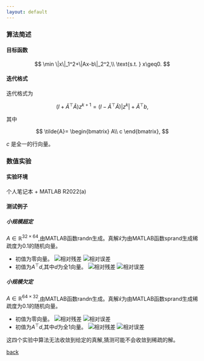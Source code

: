 ```yaml
---
layout: default
---
```

### 算法简述
#### 目标函数
$$
\min \|x\|_1^2+\|Ax-b\|_2^2,\\
\text{s.t. } x\geq0.
$$
#### 迭代格式
迭代格式为

```math
(I + \tilde{A}^{\top}\tilde{A})z^{k+1}=(I - \tilde{A}^{\top}\tilde{A})|z^k|+\tilde{A}^{\top}b,
```

其中

$$
\tilde{A}=
\begin{bmatrix}
A\\
c
\end{bmatrix},
$$

$c$ 是全一的行向量。

### 数值实验

#### 实验环境
个人笔记本 + MATLAB R2022(a)
#### 测试例子
##### 小规模超定
$A\in\mathbb{R}^{32\times64}$,由MATLAB函数randn生成。真解$\hat x$为由MATLAB函数sprand生成稀疏度为0.1的随机向量。

* 初值为零向量。
![相对残差](figure/mod_l1/RES_test1.png "相对残差")
![相对误差](figure/mod_l1/ERR_test1.png "相对误差")
* 初值为$A^{\top}d$,其中$d$为全1向量。
![相对残差](figure/mod_l1/RES_test2.png "相对残差")
![相对误差](figure/mod_l1/ERR_test2.png "相对误差")
##### 小规模欠定
$A\in\mathbb{R}^{64\times32}$,由MATLAB函数randn生成。真解$\hat x$为由MATLAB函数sprand生成稀疏度为0.1的随机向量。

* 初值为零向量。
![相对残差](./figure/mod_l1/RES_test3.png "相对残差")
![相对误差](./figure/mod_l1/ERR_test3.png "相对误差")
* 初值为$A^{\top}d$,其中$d$为全1向量。
![相对残差](./figure/mod_l1/RES_test4.png "相对残差")
![相对误差](./figure/mod_l1/ERR_test4.png "相对误差")

这四个实验中算法无法收敛到给定的真解,猜测可能不会收敛到稀疏的解。

[back](./)







